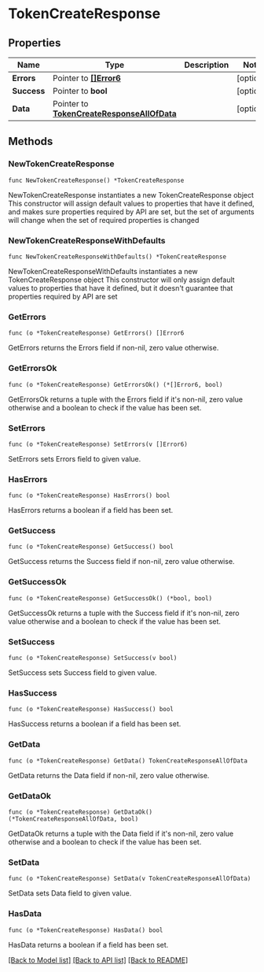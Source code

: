 # TokenCreateResponse

## Properties

Name | Type | Description | Notes
------------ | ------------- | ------------- | -------------
**Errors** | Pointer to [**[]Error6**](Error6.md) |  | [optional] 
**Success** | Pointer to **bool** |  | [optional] 
**Data** | Pointer to [**TokenCreateResponseAllOfData**](TokenCreateResponseAllOfData.md) |  | [optional] 

## Methods

### NewTokenCreateResponse

`func NewTokenCreateResponse() *TokenCreateResponse`

NewTokenCreateResponse instantiates a new TokenCreateResponse object
This constructor will assign default values to properties that have it defined,
and makes sure properties required by API are set, but the set of arguments
will change when the set of required properties is changed

### NewTokenCreateResponseWithDefaults

`func NewTokenCreateResponseWithDefaults() *TokenCreateResponse`

NewTokenCreateResponseWithDefaults instantiates a new TokenCreateResponse object
This constructor will only assign default values to properties that have it defined,
but it doesn't guarantee that properties required by API are set

### GetErrors

`func (o *TokenCreateResponse) GetErrors() []Error6`

GetErrors returns the Errors field if non-nil, zero value otherwise.

### GetErrorsOk

`func (o *TokenCreateResponse) GetErrorsOk() (*[]Error6, bool)`

GetErrorsOk returns a tuple with the Errors field if it's non-nil, zero value otherwise
and a boolean to check if the value has been set.

### SetErrors

`func (o *TokenCreateResponse) SetErrors(v []Error6)`

SetErrors sets Errors field to given value.

### HasErrors

`func (o *TokenCreateResponse) HasErrors() bool`

HasErrors returns a boolean if a field has been set.

### GetSuccess

`func (o *TokenCreateResponse) GetSuccess() bool`

GetSuccess returns the Success field if non-nil, zero value otherwise.

### GetSuccessOk

`func (o *TokenCreateResponse) GetSuccessOk() (*bool, bool)`

GetSuccessOk returns a tuple with the Success field if it's non-nil, zero value otherwise
and a boolean to check if the value has been set.

### SetSuccess

`func (o *TokenCreateResponse) SetSuccess(v bool)`

SetSuccess sets Success field to given value.

### HasSuccess

`func (o *TokenCreateResponse) HasSuccess() bool`

HasSuccess returns a boolean if a field has been set.

### GetData

`func (o *TokenCreateResponse) GetData() TokenCreateResponseAllOfData`

GetData returns the Data field if non-nil, zero value otherwise.

### GetDataOk

`func (o *TokenCreateResponse) GetDataOk() (*TokenCreateResponseAllOfData, bool)`

GetDataOk returns a tuple with the Data field if it's non-nil, zero value otherwise
and a boolean to check if the value has been set.

### SetData

`func (o *TokenCreateResponse) SetData(v TokenCreateResponseAllOfData)`

SetData sets Data field to given value.

### HasData

`func (o *TokenCreateResponse) HasData() bool`

HasData returns a boolean if a field has been set.


[[Back to Model list]](../README.md#documentation-for-models) [[Back to API list]](../README.md#documentation-for-api-endpoints) [[Back to README]](../README.md)



